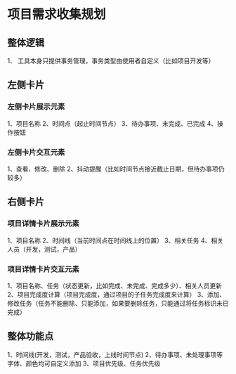 # 项目需求收集规划

## 整体逻辑
1、 工具本身只提供事务管理，事务类型由使用者自定义（比如项目开发等）

## 左侧卡片

### 左侧卡片展示元素
1、项目名称
2、时间点（起止时间节点）
3、待办事项、未完成、已完成
4、操作按钮

### 左侧卡片交互元素
1、查看、修改、删除
2、抖动提醒（比如时间节点接近截止日期，但待办事项仍较多）


## 右侧卡片

### 项目详情卡片展示元素
1、项目名称
2、时间线（当前时间点在时间线上的位置）
3、相关任务
4、相关人员（开发，测试，产品）

### 项目详情卡片交互元素
1、项目名称、任务（状态更新，比如完成、未完成、完成多少）、相关人员更新
2、项目完成度计算（项目完成度，通过项目的子任务完成度来计算）
3、添加、修改任务（任务不能删除、只能添加，如果要删除任务，只能通过将任务标识未已完成）


## 整体功能点
1、时间线(开发，测试，产品验收，上线时间节点)
2、待办事项、未处理事项等字体、颜色均可自定义添加
3、项目优先级、任务优先级
